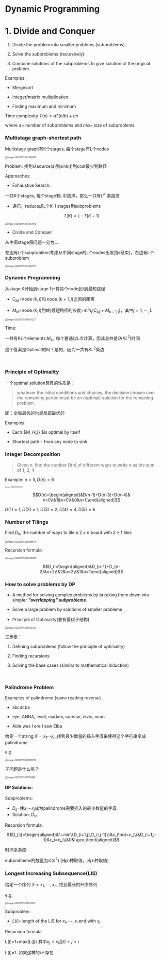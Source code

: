 # Dynamic Programming

# 1. Divide and Conquer

1. Divide the problem into smaller problems (subproblems)

2. Solve the subproblems (recursively)

3. Combine solutions of the subproblems to give solution of the original problem

Examples: 

* Mergesort

* Integer/matrix multiplication

* Finding maximum and minimum

Time complexity $T(n) = aT(n/b) + cn$

where $a =$ number of subproblems and $n/b=$ size of subproblems



### Multistage graph-shortest path

Multistage graph有K个stages, 每个stage有L个nodes 

<img src="../../assets/images/image-20200515202424637.png" alt="image-20200515202424637" style="zoom:50%;" />

Problem: 找到从source(s)到sink(t)到cost最少到路径

Approaches:

* Exhaustive Search:

一共K个stages, 每个stage有L中选择，那么一共有$L^K$ 条路径

* 递归，reduce成L个K-1 stages到subproblems

$$T(K)=L\cdot T(K-1)$$

<img src="../../assets/images/image-20200515204043162.png" alt="image-20200515204043162" style="zoom:50%;" />

* Divide and Conquer

从中间stage将问题一分为二

左边有L个subproblem(考虑从中间stage的L个nodes出发到s结束)，右边有L个subproblem

<img src="../../assets/images/image-20200515204200157.png" alt="image-20200515204200157" style="zoom:50%;" />

### Dynamic Programming

从stage K开始到stage 1计算每个node到t到最短路径

* $C_{kij}$=node $(k,i)$和 node $(k+1,j)$之间的距离

* $M_{ki}$=node $(k,i)$到t的最短路径的长度=$min_j(C_{kij}+M_{k+1,j})$，其中$j=1,\cdots,L$

<img src="../../assets/images/image-20200515210947237.png" alt="image-20200515210947237" style="zoom:50%;" />

Time:

一共有KL个elements:$M_{ki}$, 每个要通过L次计算，因此总共是$O(KL^2)$时间

这个答案是Optimal的吗？是的，因为一共有$KL^2$条边

<br>

### Principle of Optimality

一个optimal solution具有的性质是：

> whatever the initial conditions and choices, the decision chosen over the remaining period must be an (optimal) solution for the remaining problem.

即：全局最优的也是局部最优的

Examples:

* Each $M_{k,i} $is optimal by itself

* Shortest path – from any node to sink





### Integer Decomposition

> Given n, find the number $D(n)$ of different ways to write n as the sum of 1, 3, 4 

Example: $n=5, D(n)=6$

<img src="../../assets/images/image-20200515211924397.png" alt="image-20200515211924397" style="zoom:30%;" />

$$D(n)=\begin{aligned}&D(n-1)+D(n-3)+D(n-4)& n>0\\&1&n=0\\&0&n<0\end{aligned}$$

$D(1)=1,D(2)=1,D(3)=2,D(4)=4,D(5)=6$



### Number of Tilings

Find $D_n$, the number of ways to tile a $2 \times n$ board with $2\times 1$ tiles

<img src="../../assets/images/image-20200515220059673.png" alt="image-20200515220059673" style="zoom:50%;" />

Recursion formula:

<img src="../../assets/images/image-20200515220230879.png" alt="image-20200515220230879" style="zoom:50%;" />

$$D_n=\begin{aligned}&D_{n-1}+D_{n-2}&n>2\\&2&n=2\\&1&n=1\end{aligned}$$





### How to solve problems by DP

* A method for solving complex problems by breaking them down into simpler ***"overlapping" subproblems***. 

* Solve a large problem by solutions of smaller problems

* Principle of Optimality(要有最优子结构)

<img src="../../assets/images/image-20200515220503120.png" alt="image-20200515220503120" style="zoom:50%;" />

三步走：

1. Defining subproblems (follow the principle of optimality)

2. Finding recursions 

3. Solving the base cases (similar to mathematical induction)

<br>

### Palindrome Problem

 Examples of palindrome (same reading reverse)

* abcdcba

* eye, ANNA, level, madam, racecar, civic, noon

* Able was I ere I saw Elba

给定一个string $X=x_1\cdots x_n$,找到最少数量的插入字母来使得这个字符串变成palindrome

e.g.

<img src="../../assets/images/image-20200515220909783.png" alt="image-20200515220909783" style="zoom:50%;" />

子问题是什么呢？

<img src="../../assets/images/image-20200515221016967.png" alt="image-20200515221016967" style="zoom:50%;" />

#### DP Solutions:

Subproblems:

* $D_{ij}$=使$x_i\cdots x_j$成为palindrome需要插入的最少数量的字母
* Solution: $D_{1n}$

Recursion formula:

$$D_{ij}=\begin{aligned}&1+min\{D_{i+1,j},D_{i,j-1}\}&x_i\not=x_j\\&D_{i+1,j-1}&x_i=x_j\\&0&i\geq j\end{aligned}$$

时间复杂度:

subproblems的数量为$O(n^2)$ (i有n种取值，j有n种取值)



### Longest Increasing Subsequence(LIS)

给定一个序列 $X=x_1,\cdots,x_n$, 找到最长的升序序列

e.g.

<img src="../../assets/images/image-20200515221823103.png" alt="image-20200515221823103" style="zoom:50%;" />

<br>

Subproblem:

* $L(i)$=length of the LIS for $x_1,\cdots,x_i$ end with $x_i$

Recursion formula

L(i)=1+max(L(j)) 其中$x_j<x_i$且$0<j<i$

L(i)=1. 如果这样的i不存在

